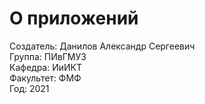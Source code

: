 # О приложений
Создатель: Данилов Александр Сергеевич  <br/>
Группа: ПИвГМУ3 <br/>
Кафедра: ИиИКТ <br/>
Факультет: ФМФ <br/>
Год: 2021 
